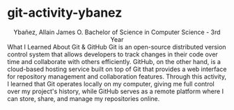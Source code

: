 # git-activity-ybanez

<div align="center">
Ybañez, Allain James O.
Bachelor of Science in Computer Science - 3rd Year

</div>
What I Learned About Git & GitHub
Git is an open-source distributed version control system that allows developers to track changes in their code over time and collaborate with others efficiently. GitHub, on the other hand, is a cloud-based hosting service built on top of Git that provides a web interface for repository management and collaboration features. Through this activity, I learned that Git operates locally on my computer, giving me full control over my project's history, while GitHub serves as a remote platform where I can store, share, and manage my repositories online.
